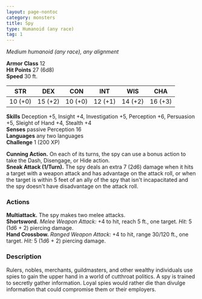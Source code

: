 ```yaml
---
layout: page-nontoc
category: monsters
title: Spy
type: Humanoid (any race)
tag: 1
---
```

_Medium humanoid (any race), any alignment_

**Armor Class** 12    
**Hit Points** 27 (6d8)    
**Speed** 30 ft. 

| STR     | DEX     | CON     | INT     | WIS     | CHA     |
|---------|---------|---------|---------|---------|---------|
| 10 (+0) | 15 (+2) | 10 (+0) | 12 (+1) | 14 (+2) | 16 (+3) |   

**Skills** Deception +5, Insight +4, Investigation +5, Perception +6, Persuasion +5, Sleight of Hand +4, Stealth +4    
**Senses** passive Perception 16    
**Languages** any two languages    
**Challenge** 1 (200 XP) 

**Cunning Action.** On each of its turns, the spy can use a bonus action to take the Dash, Disengage, or Hide action.    
**Sneak Attack (1/Turn).** The spy deals an extra 7 (2d6) damage when it hits a target with a weapon attack and has advantage on the attack roll, or when the target is within 5 feet of an ally of the spy that isn't incapacitated and the spy doesn't have disadvantage on the attack roll. 

### Actions 
**Multiattack.** The spy makes two melee attacks.    
**Shortsword.** _Melee Weapon Attack:_ +4 to hit, reach 5 ft., one target. _Hit:_ 5 (1d6 + 2) piercing damage.    
**Hand Crossbow.** _Ranged Weapon Attack:_ +4 to hit, range 30/120 ft., one target. _Hit:_ 5 (1d6 + 2) piercing damage. 

### Description
Rulers, nobles, merchants, guildmasters, and other wealthy individuals use spies to gain the upper hand in a world of cutthroat politics. A spy is trained to secretly gather information. Loyal spies would rather die than divulge information that could compromise them or their employers. 